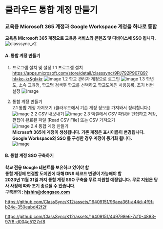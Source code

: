 # 클라우드 통합 계정 만들기
### 교육용 Microsoft 365 계정과 Google Workspace 계정을 하나로 통합
**교육용 Microsoft 365 계정으로 교육용 서비스와 콘텐츠 및 디바이스에 SSO 됩니다.**
![classsync_v2](https://github.com/ClassSync/K12/assets/16409151/854868fb-7845-47c8-920f-44bf12f12c7c)


#### A. 통합 계정 만들기  

1. 프로그램 설치 및 설정
1.1 프로그램 설치  
https://apps.microsoft.com/store/detail/classsync/9PJ792P907Q9?hl=ko-kr&gl=kr
![image](https://github.com/ClassSync/K12/assets/16409151/9985fbd4-25e1-4b34-bead-94d5867614d1)
1.2 학교 관리자 계정으로 로그인
![image](https://github.com/ClassSync/K12/assets/16409151/1030a6bf-b73e-4406-b017-08474f03e8bf)
1.3 학년도, 소속 교육청, 학교명 검색후 학교를 선택하고 학교도메인 사용등록, 초기 비번 설정
![image](https://github.com/ClassSync/K12/assets/16409151/e92b1f76-8bf0-4770-8ba6-ede7125ab7cf)

2. 통합 계정 만들기   
2.1 통합 계정 가져오기 (클라우드에서 기존 계정 정보를 가져와서 정리합니다.)
![image](https://github.com/ClassSync/K12/assets/16409151/7dff22d1-624d-4c09-b7b5-dcfa46a11ba1)
2.2 CSV 내보내기 
![image](https://github.com/ClassSync/K12/assets/16409151/670cbb58-e394-43ae-bc69-97c841c5f6a9)
2.3 액셀에서 CSV 파일을 편집하고 저장, 편집이 완료된 파일 [Read CSV File] 또는 CSV 가져오기    
![image](https://github.com/ClassSync/K12/assets/16409151/d41a171a-14f5-4ee3-919a-7549ead894fe)
2.4 통합 계정 만들기   
**Microsoft 365에 계정이 생성됩니다. 기존 계정은 표시이름이 변경됩니다. Google Workspace와 SSO 를 구성한 경우 계정이 동기화 됩니다.**   
![image](https://github.com/ClassSync/K12/assets/16409151/f153899f-77c9-4208-835c-02658259fb8e)

#### B. 통합 계정 SSO 구축하기   
   **학교 전용 Google 테넌트를 보유하고 있어야 함**   
   **통합 계정에 연결할 도메인에 대해 DNS 레코드 변경이 가능해야 함**   
   **2023년 11월 31일 까지 통합 계정 SSO 구축을 무료 지원할 예정입니다. 무료 지원은 당사 사정에 따라 조기 종료될 수 있습니다.**  
   **구축문의 : hjshin@dongseo.com**

https://github.com/ClassSync/K12/assets/16409151/96aea36f-a44d-4f9f-b24e-350eabd42f2f

https://github.com/ClassSync/K12/assets/16409151/4d9798e6-7cf0-4883-97f8-d004c5127cf8

